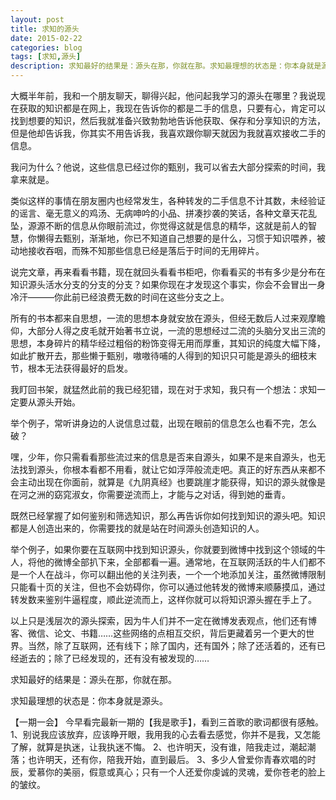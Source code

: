 ```yaml
---
layout: post
title: 求知的源头
date: 2015-02-22
categories: blog
tags: [求知,源头]
description: 求知最好的结果是：源头在那，你就在那。求知最理想的状态是：你本身就是源头
---
```


大概半年前，我和一个朋友聊天，聊得兴起，他问起我学习的源头在哪里？我说现在获取的知识都是在网上，我现在告诉你的都是二手的信息，只要有心，肯定可以找到想要的知识，然后我就准备兴致勃勃地告诉他获取、保存和分享知识的方法，但是他却告诉我，你其实不用告诉我，我喜欢跟你聊天就因为我就喜欢接收二手的信息。

我问为什么？他说，这些信息已经过你的甄别，我可以省去大部分探索的时间，我拿来就是。

类似这样的事情在朋友圈内也经常发生，各种转发的二手信息不计其数，未经验证的谣言、毫无意义的鸡汤、无病呻吟的小品、拼凑抄袭的笑话，各种文章天花乱坠，源源不断的信息从你眼前流过，你觉得这就是信息的精华，这就是前人的智慧，你懒得去甄别，渐渐地，你已不知道自己想要的是什么，习惯于知识喂养，被动地接收吞咽，而殊不知那些信息已经是落后于时间的无用碎片。

说完文章，再来看看书籍，现在就回头看看书柜吧，你看看买的书有多少是分布在知识源头活水分支的分支的分支？如果你现在才发现这个事实，你会不会冒出一身冷汗———你此前已经浪费无数的时间在这些分支之上。

所有的书本都来自思想，一流的思想本身就安放在源头，但经无数后人过来观摩瞻仰，大部分人得之皮毛就开始著书立说，一流的思想经过二流的头脑分叉出三流的思想，本身碎片的精华经过粗俗的粉饰变得无用而厚重，其知识的纯度大幅下降，如此扩散开去，那些懒于甄别，嗷嗷待哺的人得到的知识只可能是源头的细枝末节，根本无法获得最好的启发。

我盯回书架，就猛然此前的我已经犯错，现在对于求知，我只有一个想法：求知一定要从源头开始。

举个例子，常听讲身边的人说信息过载，出现在眼前的信息怎么也看不完，怎么破？

嘿，少年，你只需看看那些流过来的信息是否来自源头，如果不是来自源头，也无法找到源头，你根本看都不用看，就让它如浮萍般流走吧。真正的好东西从来都不会主动出现在你面前，就算是《九阴真经》也要跳崖才能获得，知识的源头就像是在河之洲的窈窕淑女，你需要逆流而上，才能与之对话，得到她的垂青。

既然已经掌握了如何鉴别和筛选知识，那么再告诉你如何找到知识的源头吧。知识都是人创造出来的，你需要找的就是站在时间源头创造知识的人。

举个例子，如果你要在互联网中找到知识源头，你就要到微博中找到这个领域的牛人，将他的微博全部扒下来，全部都看一遍。通常地，在互联网活跃的牛人们都不是一个人在战斗，你可以翻出他的关注列表，一个一个地添加关注，虽然微博限制只能看十页的关注，但也不会妨碍你，你可以通过他转发的微博来顺藤摸瓜，通过转发数来鉴别牛逼程度，顺此逆流而上，这样你就可以将知识源头握在手上了。

以上只是浅层次的源头探索，因为牛人们并不一定在微博发表观点，他们还有博客、微信、论文、书籍……这些网络的点相互交织，背后更藏着另一个更大的世界。当然，除了互联网，还有线下；除了国内，还有国外；除了还活着的，还有已经逝去的；除了已经发现的，还有没有被发现的……

求知最好的结果是：源头在那，你就在那。

求知最理想的状态是：你本身就是源头。

【一期一会】
今早看完最新一期的【我是歌手】，看到三首歌的歌词都很有感触。
1、别说我应该放弃，应该睁开眼，我用我的心去看去感觉，你并不是我，又怎能了解，就算是执迷，让我执迷不悔。
2、也许明天，没有谁，陪我走过，潮起潮落；也许明天，还有你，陪我开始，直到最后。
3、多少人曾爱你青春欢唱的时辰，爱慕你的美丽，假意或真心；只有一个人还爱你虔诚的灵魂，爱你苍老的脸上的皱纹。
